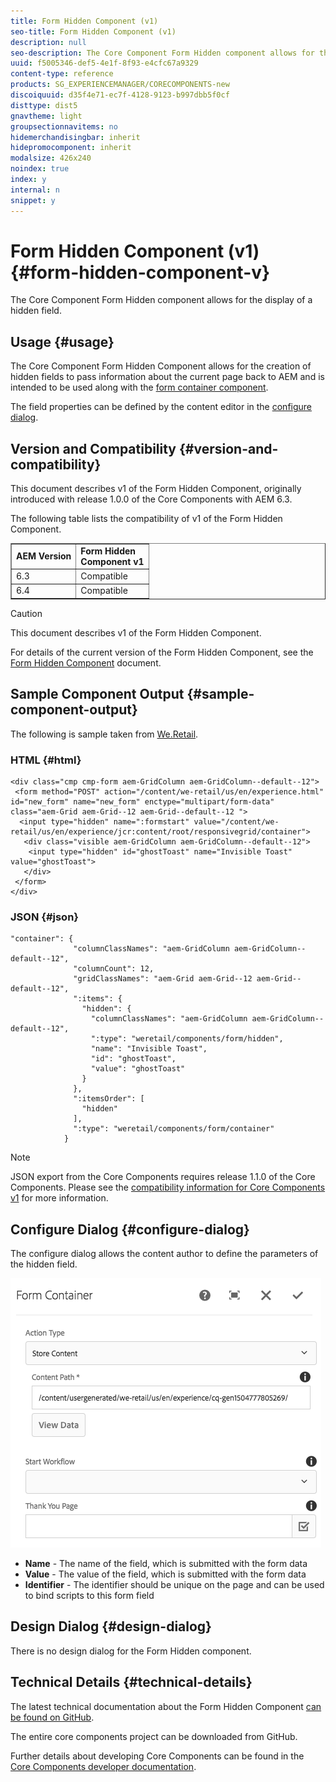 ```yaml
---
title: Form Hidden Component (v1)
seo-title: Form Hidden Component (v1)
description: null
seo-description: The Core Component Form Hidden component allows for the display of a hidden field.
uuid: f5005346-def5-4e1f-8f93-e4cfc67a9329
content-type: reference
products: SG_EXPERIENCEMANAGER/CORECOMPONENTS-new
discoiquuid: d35f4e71-ec7f-4128-9123-b997dbb5f0cf
disttype: dist5
gnavtheme: light
groupsectionnavitems: no
hidemerchandisingbar: inherit
hidepromocomponent: inherit
modalsize: 426x240
noindex: true
index: y
internal: n
snippet: y
---
```


# Form Hidden Component (v1){#form-hidden-component-v}

The Core Component Form Hidden component allows for the display of a hidden field.

## Usage {#usage}

The Core Component Form Hidden Component allows for the creation of hidden fields to pass information about the current page back to AEM and is intended to be used along with the [form container component](../using/form-container.md).

The field properties can be defined by the content editor in the [configure dialog](../using/form-hidden-v1.md#main-pars_title).

## Version and Compatibility {#version-and-compatibility}

This document describes v1 of the Form Hidden Component, originally introduced with release 1.0.0 of the Core Components with AEM 6.3.

The following table lists the compatibility of v1 of the Form Hidden Component.

<table border="1" cellpadding="1" cellspacing="0" width="100%"> 
 <tbody> 
  <tr> 
   <td><strong>AEM Version</strong></td> 
   <td><strong>Form Hidden <br /> Component v1</strong><br /> </td> 
  </tr> 
  <tr> 
   <td>6.3</td> 
   <td>Compatible</td> 
  </tr> 
  <tr> 
   <td>6.4</td> 
   <td>Compatible</td> 
  </tr> 
 </tbody> 
</table>

>[!CAUTION]
>
>This document describes v1 of the Form Hidden Component.
>
>For details of the current version of the Form Hidden Component, see the [Form Hidden Component](../using/form-hidden.md) document.

## Sample Component Output {#sample-component-output}

The following is sample taken from [We.Retail](/content/help/en/experience-manager/6-3/sites/developing/using/we-retail).

### HTML {#html}

```
<div class="cmp cmp-form aem-GridColumn aem-GridColumn--default--12">
 <form method="POST" action="/content/we-retail/us/en/experience.html" id="new_form" name="new_form" enctype="multipart/form-data" class="aem-Grid aem-Grid--12 aem-Grid--default--12 ">
  <input type="hidden" name=":formstart" value="/content/we-retail/us/en/experience/jcr:content/root/responsivegrid/container">
   <div class="visible aem-GridColumn aem-GridColumn--default--12">
    <input type="hidden" id="ghostToast" name="Invisible Toast" value="ghostToast">
   </div>
 </form>
</div>
```

### JSON {#json}

```
"container": {
              "columnClassNames": "aem-GridColumn aem-GridColumn--default--12",
              "columnCount": 12,
              "gridClassNames": "aem-Grid aem-Grid--12 aem-Grid--default--12",
              ":items": {
                "hidden": {
                  "columnClassNames": "aem-GridColumn aem-GridColumn--default--12",
                  ":type": "weretail/components/form/hidden",
                  "name": "Invisible Toast",
                  "id": "ghostToast",
                  "value": "ghostToast"
                }
              },
              ":itemsOrder": [
                "hidden"
              ],
              ":type": "weretail/components/form/container"
            }
```

>[!NOTE]
>
>JSON export from the Core Components requires release 1.1.0 of the Core Components. Please see the [compatibility information for Core Components v1](../using/versions.md#main-pars_title_236368006) for more information.

## Configure Dialog {#configure-dialog}

The configure dialog allows the content author to define the parameters of the hidden field.

![](assets/chlimage_1.png)

* **Name** - The name of the field, which is submitted with the form data
* **Value** - The value of the field, which is submitted with the form data
* **Identifier** - The identifier should be unique on the page and can be used to bind scripts to this form field

## Design Dialog {#design-dialog}

There is no design dialog for the Form Hidden component.

## Technical Details {#technical-details}

The latest technical documentation about the Form Hidden Component [can be found on GitHub](https://github.com/adobe/aem-core-wcm-components/tree/master/content/src/content/jcr_root/apps/core/wcm/components/form/hidden/v1/hidden).

The entire core components project can be downloaded from GitHub.

Further details about developing Core Components can be found in the [Core Components developer documentation](../using/developing.md). 
